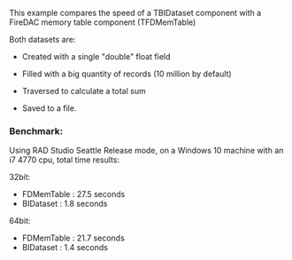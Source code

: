 
This example compares the speed of a TBIDataset component with a FireDAC memory table component (TFDMemTable)

Both datasets are:

 - Created with a single "double" float field
 
 - Filled with a big quantity of records (10 million by default)
 
 - Traversed to calculate a total sum
 
 - Saved to a file.

### Benchmark:

Using RAD Studio Seattle Release mode, on a Windows 10 machine with an i7 4770 cpu, total time results:

32bit:
  *  FDMemTable : 27.5 seconds
  *  BIDataset  :  1.8 seconds

64bit:
  *  FDMemTable : 21.7 seconds
  *  BIDataset  :  1.4 seconds

